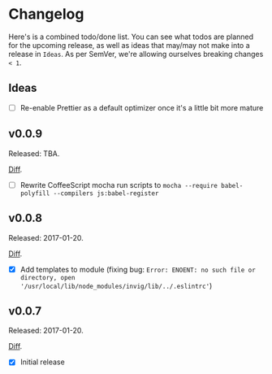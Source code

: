 # Changelog

Here's is a combined todo/done list. You can see what todos are planned for the upcoming release, as well as ideas that may/may not make into a release in `Ideas`. As per SemVer, we're allowing ourselves breaking changes `< 1`.

## Ideas

- [ ] Re-enable Prettier as a default optimizer once it's a little bit more mature

## v0.0.9

Released: TBA.

[Diff](https://github.com/transloadit/transloadify/compare/v0.0.7...master).

- [ ] Rewrite CoffeeScript mocha run scripts to `mocha --require babel-polyfill --compilers js:babel-register`

## v0.0.8

Released: 2017-01-20. 

[Diff](https://github.com/transloadit/transloadify/compare/v0.0.7...v0.0.8).

- [x] Add templates to module (fixing bug: `Error: ENOENT: no such file or directory, open '/usr/local/lib/node_modules/invig/lib/../.eslintrc'`)

## v0.0.7

Released: 2017-01-20. 

[Diff](https://github.com/transloadit/transloadify/compare/0b5f2d27e4e5bfd370bf74fb91a46ded296bec40...v0.0.7).

- [x] Initial release
